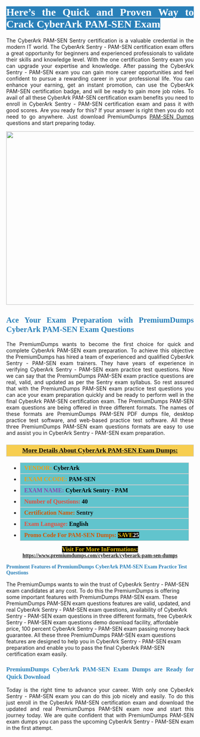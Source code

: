 <h1 style="text-align: justify;"><span style="color:#ffffff;"><span style="font-family:Georgia,serif;"><strong><span style="background-color:#2980b9;">Here’s the Quick and Proven Way to Crack CyberArk PAM-SEN Exam</span></strong></span></span></h1>

<p style="text-align: justify;">The CyberArk PAM-SEN Sentry certification is a valuable credential in the modern IT world. The CyberArk Sentry - PAM-SEN certification exam offers a great opportunity for beginners and experienced professionals to validate their skills and knowledge level. With the one certification Sentry exam you can upgrade your expertise and knowledge. After passing the CyberArk Sentry - PAM-SEN exam you can gain more career opportunities and feel confident to pursue a rewarding career in your professional life. You can enhance your earning, get an instant promotion, can use the CyberArk PAM-SEN certification badge, and will be ready to gain more job roles. To avail of all these CyberArk PAM-SEN certification exam benefits you need to enroll in CyberArk Sentry - PAM-SEN certification exam and pass it with good scores. Are you ready for this? If your answer is right then you do not need to go anywhere. Just download PremiumDumps <a href="https://www.premiumdumps.com/cyberark/cyberark-pam-sen-dumps">PAM-SEN Dumps</a> questions and start preparing today.</p>

<p style="text-align: center;"><a href="https://www.premiumdumps.com/cyberark/cyberark-pam-sen-dumps"><img alt="" src="https://i.imgur.com/KJGzbJ2.jpeg" style="width: 700px; height: 465px;" /></a></p>

<h2 style="text-align: justify;"><span style="color:#2980b9;"><span style="font-family:Georgia,serif;"><strong>Ace Your Exam Preparation with PremiumDumps CyberArk PAM-SEN Exam Questions</strong></span></span></h2>

<p style="text-align: justify;">The PremiumDumps wants to become the first choice for quick and complete CyberArk PAM-SEN exam preparation. To achieve this objective the PremiumDumps has hired a team of experienced and qualified CyberArk Sentry - PAM-SEN exam trainers. They have years of experience in verifying CyberArk Sentry - PAM-SEN exam practice test questions. Now we can say that the PremiumDumps PAM-SEN exam practice questions are real, valid, and updated as per the Sentry exam syllabus. So rest assured that with the PremiumDumps PAM-SEN exam practice test questions you can ace your exam preparation quickly and be ready to perform well in the final CyberArk PAM-SEN certification exam. The PremiumDumps PAM-SEN exam questions are being offered in three different formats. The names of these formats are PremiumDumps PAM-SEN PDF dumps file, desktop practice test software, and web-based practice test software. All these three PremiumDumps PAM-SEN exam questions formats are easy to use and assist you in CyberArk Sentry - PAM-SEN exam preparation.</p>

<h3 style="background: #f7ce50; border: 1px solid rgb(204, 204, 204); padding: 5px 10px; text-align: center;"><span style="font-family:Georgia,serif;"><u><u><span style="color:#000000;"><span style="font-size:11pt"><span style="line-height:normal"><b><span style="font-size:13.0pt"><span cambria="">More Details About CyberArk PAM-SEN Exam Dumps:</span></span></b></span></span></span></u></u></span></h3>

<ul>
	<li style="margin:0cm 10pt">
	<div style="background:#61c4cd; border: 1px solid rgb(204, 204, 204); padding: 5px 10px; text-align: justify;"><span style="font-family:Georgia,serif;"><span style="font-size:11pt"><span style="line-height:normal"><b><span style="font-size:12.0pt"><span new="" roman="" times=""><span style="color:#f39c12;">VENDOR:</span> <span style="color:#000000;">CyberArk</span></span></span></b></span></span></span></div>
	</li>
	<li style="margin:0cm 10pt">
	<div style="background: #61c4cd; border: 1px solid rgb(204, 204, 204); padding: 5px 10px; text-align: justify;"><span style="font-family:Georgia,serif;"><span style="font-size:11pt"><span style="line-height:normal"><b><span style="font-size:12.0pt"><span new="" roman="" times=""><span style="color:#f39c12;">EXAM CCODE:</span> <span style="color:#000000;">PAM-SEN</span></span></span></b></span></span></span></div>
	</li>
	<li style="margin:0cm 10pt">
	<div style="background: #61c4cd; border: 1px solid rgb(204, 204, 204); padding: 5px 10px; text-align: justify;"><span style="font-family:Georgia,serif;"><span style="font-size:11pt"><span style="line-height:normal"><b><span style="font-size:12.0pt"><span new="" roman="" times=""><span style="color:#8e44ad;">EXAM NAME:</span> <span style="color:#000000;">CyberArk Sentry - PAM</span></span></span></b></span></span></span></div>
	</li>
	<li style="margin:0cm 10pt">
	<div style="background: #61c4cd; border: 1px solid rgb(204, 204, 204); padding: 5px 10px;"><span style="font-family:Georgia,serif;"><span style="font-size:11pt"><span style="line-height:normal"><b><span style="font-size:12.0pt"><span new="" roman="" times=""><span style="color:#e74c3c;">Number of Questions:</span><span style="color:#000000;"><span style="color:#f1c40f;"> </span>40</span></span></span></b></span></span></span></div>
	</li>
	<li style="margin:0cm 10pt">
	<div style="background: #61c4cd; border: 1px solid rgb(204, 204, 204); padding: 5px 10px; text-align: justify;"><span style="font-family:Georgia,serif;"><span style="font-size:11pt"><span style="line-height:normal"><b><span style="font-size:12.0pt"><span new="" roman="" times=""><span style="color:#d35400;">Certification Name:</span> Sentry</span></span></b></span></span></span></div>
	</li>
	<li style="margin:0cm 10pt">
	<div style="background: #61c4cd; border: 1px solid rgb(204, 204, 204); padding: 5px 10px; text-align: justify;"><span style="font-family:Georgia,serif;"><span style="font-size:11pt"><span style="line-height:normal"><b><span style="font-size:12.0pt"><span new="" roman="" times=""><span style="color:#e74c3c;">Exam Language:</span> <span style="color:#000000;">English</span></span></span></b></span></span></span></div>
	</li>
	<li style="margin:0cm 10pt">
	<div style="background: #61c4cd; border: 1px solid rgb(204, 204, 204); padding: 5px 10px;"><span style="font-family:Georgia,serif;"><span style="font-size:11pt"><span style="line-height:normal"><b><span style="font-size:12.0pt"><span new="" roman="" times=""><span style="color:#d35400;">Promo Code For PAM-SEN Dumps:</span><span style="color:#f1c40f;"> <span style="background-color:#000000;">SAVE</span></span><span style="color:#ffffff;"><span style="background-color:#000000;">25</span></span></span></span></b></span></span></span></div>
	</li>
</ul>

<p style="text-align: center;"><span style="font-family:Georgia,serif;"><strong><span style="font-size:16px;"><span style="color:#f1c40f;"><span style="background-color:#000000;">Visit For More InFormations:</span></span></span> <a href="https://www.premiumdumps.com/cyberark/cyberark-pam-sen-dumps">https://www.premiumdumps.com/cyberark/cyberark-pam-sen-dumps</a></strong></span></p>

<p><span style="color:#2980b9;"><span style="font-family:Georgia,serif;"><strong><strong><strong>Prominent Features of PremiumDumps CyberArk PAM-SEN Exam Practice Test Questions</strong></strong></strong></span></span></p>

<p>The PremiumDumps wants to win the trust of CyberArk Sentry - PAM-SEN exam candidates at any cost. To do this the PremiumDumps is offering some important features with PremiumDumps PAM-SEN exam. These PremiumDumps PAM-SEN exam questions features are valid, updated, and real CyberArk Sentry - PAM-SEN exam questions, availability of CyberArk Sentry - PAM-SEN exam questions in three different formats, free CyberArk Sentry - PAM-SEN exam questions demo download facility, affordable price, 100 percent CyberArk Sentry - PAM-SEN exam passing money back guarantee. All these three PremiumDumps PAM-SEN exam questions features are designed to help you in CyberArk Sentry - PAM-SEN exam preparation and enable you to pass the final CyberArk PAM-SEN certification exam easily.</p>

<h3 style="text-align: justify;"><span style="color:#2980b9;"><span style="font-family:Georgia,serif;"><strong><strong><strong>PremiumDumps CyberArk PAM-SEN Exam Dumps are Ready for Quick Download</strong></strong></strong></span></span></h3>

<p style="text-align: justify;">Today is the right time to advance your career. With only one CyberArk Sentry - PAM-SEN exam you can do this job nicely and easily. To do this just enroll in the CyberArk PAM-SEN certification exam and download the updated and real PremiumDumps PAM-SEN exam now and start this journey today. We are quite confident that with PremiumDumps PAM-SEN exam dumps you can pass the upcoming CyberArk Sentry - PAM-SEN exam in the first attempt.</p>
